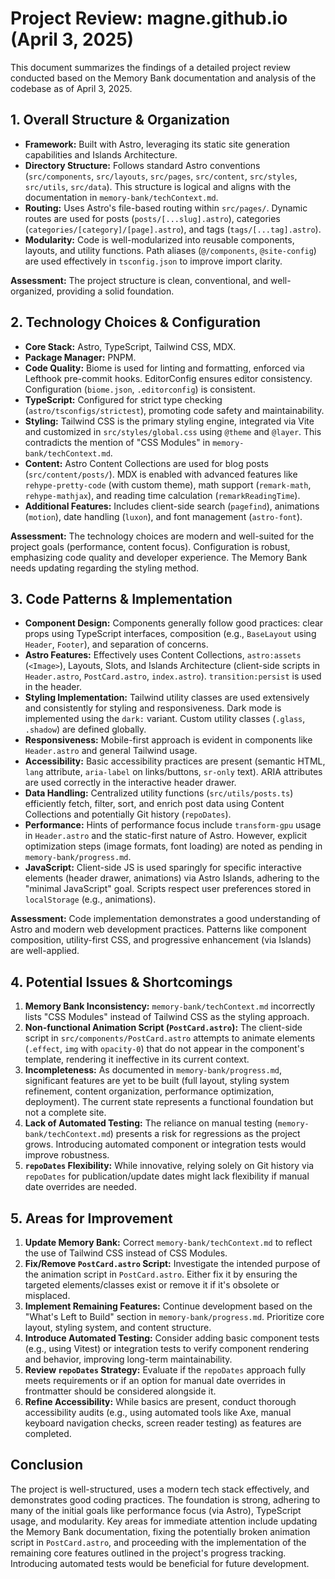 # Project Review: magne.github.io (April 3, 2025)

This document summarizes the findings of a detailed project review conducted based on the Memory Bank documentation and analysis of the codebase as of April 3, 2025.

## 1. Overall Structure & Organization

* **Framework:** Built with Astro, leveraging its static site generation capabilities and Islands Architecture.
* **Directory Structure:** Follows standard Astro conventions (`src/components`, `src/layouts`, `src/pages`, `src/content`, `src/styles`, `src/utils`, `src/data`). This structure is logical and aligns with the documentation in `memory-bank/techContext.md`.
* **Routing:** Uses Astro's file-based routing within `src/pages/`. Dynamic routes are used for posts (`posts/[...slug].astro`), categories (`categories/[category]/[page].astro`), and tags (`tags/[...tag].astro`).
* **Modularity:** Code is well-modularized into reusable components, layouts, and utility functions. Path aliases (`@/components`, `@site-config`) are used effectively in `tsconfig.json` to improve import clarity.

**Assessment:** The project structure is clean, conventional, and well-organized, providing a solid foundation.

## 2. Technology Choices & Configuration

* **Core Stack:** Astro, TypeScript, Tailwind CSS, MDX.
* **Package Manager:** PNPM.
* **Code Quality:** Biome is used for linting and formatting, enforced via Lefthook pre-commit hooks. EditorConfig ensures editor consistency. Configuration (`biome.json`, `.editorconfig`) is consistent.
* **TypeScript:** Configured for strict type checking (`astro/tsconfigs/strictest`), promoting code safety and maintainability.
* **Styling:** Tailwind CSS is the primary styling engine, integrated via Vite and customized in `src/styles/global.css` using `@theme` and `@layer`. This contradicts the mention of "CSS Modules" in `memory-bank/techContext.md`.
* **Content:** Astro Content Collections are used for blog posts (`src/content/posts/`). MDX is enabled with advanced features like `rehype-pretty-code` (with custom theme), math support (`remark-math`, `rehype-mathjax`), and reading time calculation (`remarkReadingTime`).
* **Additional Features:** Includes client-side search (`pagefind`), animations (`motion`), date handling (`luxon`), and font management (`astro-font`).

**Assessment:** The technology choices are modern and well-suited for the project goals (performance, content focus). Configuration is robust, emphasizing code quality and developer experience. The Memory Bank needs updating regarding the styling method.

## 3. Code Patterns & Implementation

* **Component Design:** Components generally follow good practices: clear props using TypeScript interfaces, composition (e.g., `BaseLayout` using `Header`, `Footer`), and separation of concerns.
* **Astro Features:** Effectively uses Content Collections, `astro:assets` (`<Image>`), Layouts, Slots, and Islands Architecture (client-side scripts in `Header.astro`, `PostCard.astro`, `index.astro`). `transition:persist` is used in the header.
* **Styling Implementation:** Tailwind utility classes are used extensively and consistently for styling and responsiveness. Dark mode is implemented using the `dark:` variant. Custom utility classes (`.glass`, `.shadow`) are defined globally.
* **Responsiveness:** Mobile-first approach is evident in components like `Header.astro` and general Tailwind usage.
* **Accessibility:** Basic accessibility practices are present (semantic HTML, `lang` attribute, `aria-label` on links/buttons, `sr-only` text). ARIA attributes are used correctly in the interactive header drawer.
* **Data Handling:** Centralized utility functions (`src/utils/posts.ts`) efficiently fetch, filter, sort, and enrich post data using Content Collections and potentially Git history (`repoDates`).
* **Performance:** Hints of performance focus include `transform-gpu` usage in `Header.astro` and the static-first nature of Astro. However, explicit optimization steps (image formats, font loading) are noted as pending in `memory-bank/progress.md`.
* **JavaScript:** Client-side JS is used sparingly for specific interactive elements (header drawer, animations) via Astro Islands, adhering to the "minimal JavaScript" goal. Scripts respect user preferences stored in `localStorage` (e.g., animations).

**Assessment:** Code implementation demonstrates a good understanding of Astro and modern web development practices. Patterns like component composition, utility-first CSS, and progressive enhancement (via Islands) are well-applied.

## 4. Potential Issues & Shortcomings

1. **Memory Bank Inconsistency:** `memory-bank/techContext.md` incorrectly lists "CSS Modules" instead of Tailwind CSS as the styling approach.
2. **Non-functional Animation Script (`PostCard.astro`):** The client-side script in `src/components/PostCard.astro` attempts to animate elements (`.effect`, `img` with `opacity-0`) that do not appear in the component's template, rendering it ineffective in its current context.
3. **Incompleteness:** As documented in `memory-bank/progress.md`, significant features are yet to be built (full layout, styling system refinement, content organization, performance optimization, deployment). The current state represents a functional foundation but not a complete site.
4. **Lack of Automated Testing:** The reliance on manual testing (`memory-bank/techContext.md`) presents a risk for regressions as the project grows. Introducing automated component or integration tests would improve robustness.
5. **`repoDates` Flexibility:** While innovative, relying solely on Git history via `repoDates` for publication/update dates might lack flexibility if manual date overrides are needed.

## 5. Areas for Improvement

1. **Update Memory Bank:** Correct `memory-bank/techContext.md` to reflect the use of Tailwind CSS instead of CSS Modules.
2. **Fix/Remove `PostCard.astro` Script:** Investigate the intended purpose of the animation script in `PostCard.astro`. Either fix it by ensuring the targeted elements/classes exist or remove it if it's obsolete or misplaced.
3. **Implement Remaining Features:** Continue development based on the "What's Left to Build" section in `memory-bank/progress.md`. Prioritize core layout, styling system, and content structure.
4. **Introduce Automated Testing:** Consider adding basic component tests (e.g., using Vitest) or integration tests to verify component rendering and behavior, improving long-term maintainability.
5. **Review `repoDates` Strategy:** Evaluate if the `repoDates` approach fully meets requirements or if an option for manual date overrides in frontmatter should be considered alongside it.
6. **Refine Accessibility:** While basics are present, conduct thorough accessibility audits (e.g., using automated tools like Axe, manual keyboard navigation checks, screen reader testing) as features are completed.

## Conclusion

The project is well-structured, uses a modern tech stack effectively, and demonstrates good coding practices. The foundation is strong, adhering to many of the initial goals like performance focus (via Astro), TypeScript usage, and modularity. Key areas for immediate attention include updating the Memory Bank documentation, fixing the potentially broken animation script in `PostCard.astro`, and proceeding with the implementation of the remaining core features outlined in the project's progress tracking. Introducing automated tests would be beneficial for future development.
